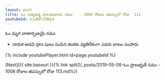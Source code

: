 ```yaml
---
layout: post
title: ఓం సత్యధర్మ పరాయణాయ నమః   - 1008 రోజుల తపస్సులో రోజు  111
youtubeId: njwRPrI9Kp4
---
```

 
 
 ఓం మృగ బాణార్పణయై నమః  
 
 -  దారుక అడవి ges షులు పంపిన జింకకు వ్యతిరేకంగా ఎవరు బాణం పంపారు 
 
  
 
  
 
 
 
 
 
 


{% include youtubePlayer.html id=page.youtubeId %}
 
[Next]({{ site.baseurl }}{% link  split2/_posts/2019-05-08-ఓం ప్రాణభృతే నమః   - 1008 రోజుల తపస్సులో రోజు  113.md%})
 
